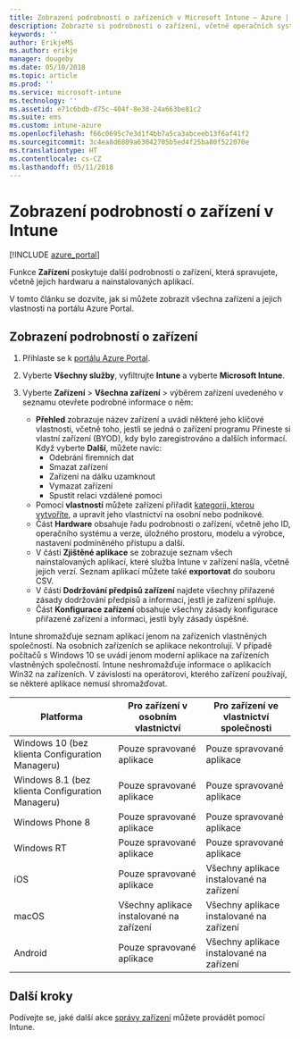 ```yaml
---
title: Zobrazení podrobností o zařízeních v Microsoft Intune – Azure | Microsoft Docs
description: Zobrazte si podrobnosti o zařízení, včetně operačních systémů, místa v úložišti, výrobce a modelu. Microsoft Intune v Azure vám umožňuje získat seznam nainstalovaných aplikací, zkontrolovat zásady dodržování předpisů a nastavit TeamViewer. Jedná se o podobný princip jako při zobrazení inventáře zařízení, která spravujete.
keywords: ''
author: ErikjeMS
ms.author: erikje
manager: dougeby
ms.date: 05/10/2018
ms.topic: article
ms.prod: ''
ms.service: microsoft-intune
ms.technology: ''
ms.assetid: e71c6bdb-d75c-404f-8e38-24a663be81c2
ms.suite: ems
ms.custom: intune-azure
ms.openlocfilehash: f66c0695c7e3d1f4bb7a5ca3abceeb13f6af41f2
ms.sourcegitcommit: 3c4ea8d6809a63042705b5ed4f25ba80f522070e
ms.translationtype: HT
ms.contentlocale: cs-CZ
ms.lasthandoff: 05/11/2018
---
```

# <a name="see-device-details-in-intune"></a>Zobrazení podrobností o zařízení v Intune

[!INCLUDE [azure_portal](./includes/azure_portal.md)]

Funkce **Zařízení** poskytuje další podrobnosti o zařízení, která spravujete, včetně jejich hardwaru a nainstalovaných aplikací.

V tomto článku se dozvíte, jak si můžete zobrazit všechna zařízení a jejich vlastnosti na portálu Azure Portal.

## <a name="view-the-device-details"></a>Zobrazení podrobností o zařízení

1. Přihlaste se k [portálu Azure Portal](https://portal.azure.com).
2. Vyberte **Všechny služby**, vyfiltrujte **Intune** a vyberte **Microsoft Intune**.
3. Vyberte **Zařízení** > **Všechna zařízení** > výběrem zařízení uvedeného v seznamu otevřete podrobné informace o něm:

   - **Přehled** zobrazuje název zařízení a uvádí některé jeho klíčové vlastnosti, včetně toho, jestli se jedná o zařízení programu Přineste si vlastní zařízení (BYOD), kdy bylo zaregistrováno a dalších informací. Když vyberte **Další**, můžete navíc:
     - Odebrání firemních dat
     - Smazat zařízení
     - Zařízení na dálku uzamknout
     - Vymazat zařízení
     - Spustit relaci vzdálené pomoci
   - Pomocí **vlastností** můžete zařízení přiřadit [kategorii, kterou vytvoříte](device-group-mapping.md), a upravit jeho vlastnictví na osobní nebo podnikové.
   - Část **Hardware** obsahuje řadu podrobnosti o zařízení, včetně jeho ID, operačního systému a verze, úložného prostoru, modelu a výrobce, nastavení podmíněného přístupu a další.
   - V části **Zjištěné aplikace** se zobrazuje seznam všech nainstalovaných aplikací, které služba Intune v zařízení našla, včetně jejich verzí. Seznam aplikací můžete také **exportovat** do souboru CSV.
   - V části **Dodržování předpisů zařízení** najdete všechny přiřazené zásady dodržování předpisů a informaci, jestli je zařízení splňuje.
   - Část **Konfigurace zařízení** obsahuje všechny zásady konfigurace přiřazené zařízení a informaci, jestli byly zásady úspěšné.

Intune shromažďuje seznam aplikací jenom na zařízeních vlastněných společností. Na osobních zařízeních se aplikace nekontrolují. V případě počítačů s Windows 10 se uvádí jenom moderní aplikace na zařízeních vlastněných společností. Intune neshromažďuje informace o aplikacích Win32 na zařízeních. V závislosti na operátorovi, kterého zařízení používají, se některé aplikace nemusí shromažďovat.

|Platforma|Pro zařízení v osobním vlastnictví|Pro zařízení ve vlastnictví společnosti|  
|--------------|---------------------------------|--------------------------------|  
|Windows 10 (bez klienta Configuration Manageru)|Pouze spravované aplikace|Pouze spravované aplikace|
|Windows 8.1 (bez klienta Configuration Manageru)|Pouze spravované aplikace|Pouze spravované aplikace|  
|Windows Phone 8|Pouze spravované aplikace|Pouze spravované aplikace|  
|Windows RT|Pouze spravované aplikace|Pouze spravované aplikace|  
|iOS|Pouze spravované aplikace|Všechny aplikace instalované na zařízení|
|macOS|Všechny aplikace instalované na zařízení|Všechny aplikace instalované na zařízení|  
|Android|Pouze spravované aplikace|Všechny aplikace instalované na zařízení|  

## <a name="next-steps"></a>Další kroky
Podívejte se, jaké další akce [správy zařízení](device-management.md) můžete provádět pomocí Intune.